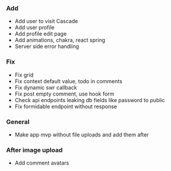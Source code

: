 ### Add

- Add user to visit Cascade
- Add user profile
- Add profile edit page
- Add animations, chakra, react spring
- Server side error handling

### Fix

- Fix grid
- Fix context default value, todo in comments
- Fix dynamic swr callback
- Fix post empty comment, use hook form
- Check api endpoints leaking db fields like password to public
- Fix formidable endpoint without response

### General

- Make app mvp without file uploads and add them after

### After image upload

- Add comment avatars
